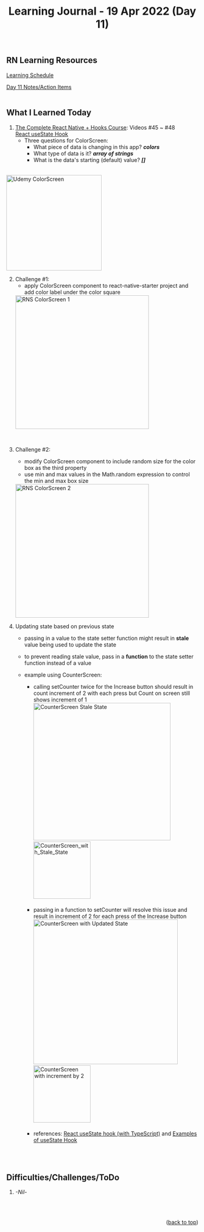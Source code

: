 <div id="top"></div>
<h1 align="center">Learning Journal - 19 Apr 2022 (Day 11)</h1>
<br />

## RN Learning Resources
[Learning Schedule](https://docs.google.com/document/d/1X1WgRPKxWwenKXswD5xHcuEZ4NFRj8EWmkCC8MLsBwg/edit)

[Day 11 Notes/Action Items](https://docs.google.com/document/d/1cRvpoFv6bLiW_IqifuowDRvnL07YTNZ_O9bdT-GoYOg/edit)
<br />
<br />

## What I Learned Today
1. [The Complete React Native + Hooks Course](https://nlbsg.udemy.com/course/the-complete-react-native-and-redux-course/learn/lecture/15706480#overview): Videos #45 ~ #48<br />
   [React useState Hook](https://www.w3schools.com/react/react_usestate.asp)<br />
    - Three questions for ColorScreen:
        - What piece of data is changing in this app? _**colors**_
        - What type of data is it? _**array of strings**_
        - What is the data's starting (default) value? _**[]**_
<br />
   <img width="250" alt="Udemy ColorScreen" src="https://user-images.githubusercontent.com/97433108/163913664-1cfb05ce-0dcd-4467-bf12-358b7fb327eb.jpeg">
<br />

2. Challenge #1:
    - apply ColorScreen component to react-native-starter project and add color label under the color square
    <img width="350" alt="RNS ColorScreen 1" src="https://user-images.githubusercontent.com/97433108/163997548-87564ef4-91f8-4c1e-9078-0ef2dcff206f.png">
<br />

3. Challenge #2:
    - modify ColorScreen component to include random size for the color box as the third property
    - use min and max values in the Math.random expression to control the min and max box size
    <img width="350" alt="RNS ColorScreen 2" src="https://user-images.githubusercontent.com/97433108/163997636-4cfdcfb3-fbdc-4649-8808-02dbe587e886.png">
    <br />

4. Updating state based on previous state
   - passing in a value to the state setter function might result in **stale** value being used to update the state
   - to prevent reading stale value, pass in a **function** to the state setter function instead of a value
   - example using CounterScreen:
     - calling setCounter twice for the Increase button should result in count increment of 2 with each press but Count on screen still shows increment of 1<br />
     <img width="360" alt="CounterScreen Stale State" src="https://user-images.githubusercontent.com/97433108/163951718-3d6ab6d9-40ac-4141-8346-7eb64849f6d1.png">&nbsp;&nbsp;&nbsp;<img width="150" alt="CounterScreen_with_Stale_State" src="https://user-images.githubusercontent.com/97433108/163949330-bb006b09-4aab-4fd2-88b0-67f72273fadf.gif">
     <br />
     
     - passing in a function to setCounter will resolve this issue and result in increment of 2 for each press of the Increase button<br />
     <img width="379" alt="CounterScreen with Updated State" src="https://user-images.githubusercontent.com/97433108/163953558-1f341f2a-6858-4880-8375-e96661882fc3.png">&nbsp;&nbsp;&nbsp;<img width="150" alt="CounterScreen with increment by 2" src="https://user-images.githubusercontent.com/97433108/163954536-cd597dc0-5731-4ad5-a42d-0ecb86351c0f.gif">
     <br />
     
     - references: [React useState hook (with TypeScript)](https://www.youtube.com/watch?v=qBiJTXjqeQE) and [Examples of useState Hook](https://daveceddia.com/usestate-hook-examples/)
     <br />
<br />


## Difficulties/Challenges/ToDo
1. _-Nil-_
<br />
<br />

<p align="right">(<a href="#top">back to top</a>)</p>

